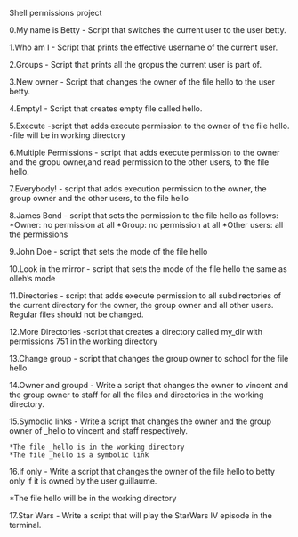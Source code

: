 Shell permissions project

0.My name is Betty - Script that switches the current user to the user betty.

1.Who am I - Script that prints the effective username of the current user.

2.Groups - Script that prints all the gropus the current user is part of.

3.New owner - Script that changes the owner of the file hello to the user betty.

4.Empty! - Script that creates empty file called hello.

5.Execute -script that adds execute permission to the owner of the file hello.
          -file will be in working directory
          
6.Multiple Permissions - script that adds execute permission to the owner and the gropu owner,and read permission to the other users, to the file hello.

7.Everybody! - script that adds execution permission to the owner, the group owner and the other users, to the file hello

8.James Bond - script that sets the permission to the file hello as follows:
                *Owner: no permission at all
                *Group: no permission at all
                *Other users: all the permissions

9.John Doe - script that sets the mode of the file hello 

10.Look in the mirror - script that sets the mode of the file hello the same as olleh’s mode

11.Directories - script that adds execute permission to all subdirectories of the  current directory for the owner, the group owner and all other users. Regular files should not be changed.

12.More Directories -script that creates a directory called my_dir with permissions 751 in the  working directory

13.Change group - script that changes the group owner to school for the file hello

14.Owner and groupd - Write a script that changes the owner to vincent and the group owner to staff for all the files and directories in the working directory.

15.Symbolic links - Write a script that changes the owner and the group owner of _hello to vincent and staff respectively.

    *The file _hello is in the working directory
    *The file _hello is a symbolic link

16.if only - Write a script that changes the owner of the file hello to betty only if it is owned by the user guillaume.

   *The file hello will be in the working directory

17.Star Wars - Write a script that will play the StarWars IV episode in the terminal.

